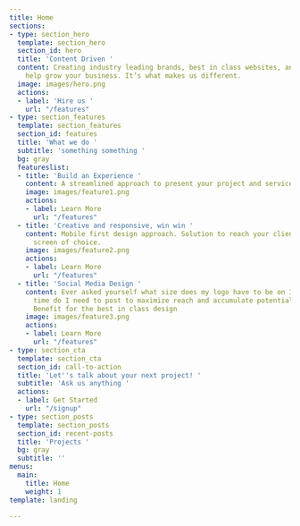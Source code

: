 ```yaml
---
title: Home
sections:
- type: section_hero
  template: section_hero
  section_id: hero
  title: 'Content Driven '
  content: Creating industry leading brands, best in class websites, and systems to
    help grow your business. It’s what makes us different.
  image: images/hero.png
  actions:
  - label: 'Hire us '
    url: "/features"
- type: section_features
  template: section_features
  section_id: features
  title: 'What we do '
  subtitle: 'something something '
  bg: gray
  featureslist:
  - title: 'Build an Experience '
    content: A streamlined approach to present your project and services to your audience.
    image: images/feature1.png
    actions:
    - label: Learn More
      url: "/features"
  - title: 'Creative and responsive, win win '
    content: Mobile first design approach. Solution to reach your client on their
      screen of choice.
    image: images/feature2.png
    actions:
    - label: Learn More
      url: "/features"
  - title: 'Social Media Design '
    content: Ever asked yourself what size does my logo have to be on Instagram, what
      time do I need to post to maximize reach and accumulate potential customers?
      Benefit for the best in class design
    image: images/feature3.png
    actions:
    - label: Learn More
      url: "/features"
- type: section_cta
  template: section_cta
  section_id: call-to-action
  title: 'Let''s talk about your next project! '
  subtitle: 'Ask us anything '
  actions:
  - label: Get Started
    url: "/signup"
- type: section_posts
  template: section_posts
  section_id: recent-posts
  title: 'Projects '
  bg: gray
  subtitle: ''
menus:
  main:
    title: Home
    weight: 1
template: landing

---
```

